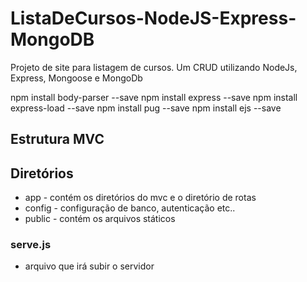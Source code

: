 # ListaDeCursos-NodeJS-Express-MongoDB
Projeto de site para listagem de cursos. Um CRUD utilizando NodeJs, Express, Mongoose e MongoDb

npm install body-parser --save
npm install express --save
npm install express-load --save
npm install pug --save
npm install ejs --save


## Estrutura MVC

## Diretórios
* app - contém os diretórios do mvc e o diretório de rotas
* config - configuração de banco, autenticação etc..
* public - contém os arquivos státicos


### serve.js
* arquivo que irá subir o servidor
